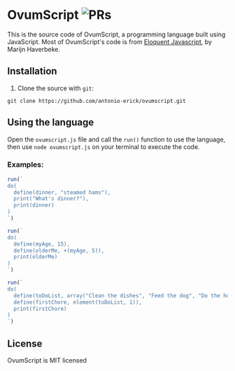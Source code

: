 # OvumScript ![PRs](https://img.shields.io/badge/PRs-welcome-green)
This is the source code of OvumScript, a programming language built using JavaScript. Most of OvumScript's code is from [Eloquent Javascript](https://eloquentjavascript.net/), by Marijn Haverbeke. 
## Installation
1. Clone the source with `git`:
```
git clone https://github.com/antonio-erick/ovumscript.git
```
## Using the language
Open the `ovumscript.js` file and call the `run()` function to use the language, then use `node ovumscript.js` on your terminal to execute the code.
### Examples:
```js
run(`
do(
  define(dinner, "steamed hams"),
  print("What's dinner?"),
  print(dinner)
)
`)
```
```js
run(`
do(
  define(myAge, 15),
  define(olderMe, +(myAge, 5)),
  print(olderMe)
)
`)
```
```js
run(`
do(
  define(toDoList, array("Clean the dishes", "Feed the dog", "Do the homework")),
  define(firstChore, element(toDoList, 1)),
  print(firstChore)
)
`)
```
## License
OvumScript is MIT licensed
